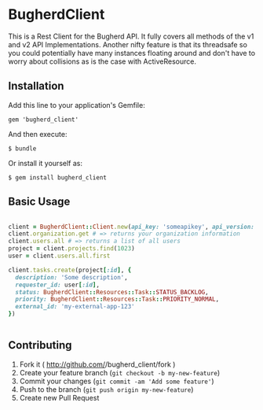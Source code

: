# BugherdClient

This is a Rest Client for the Bugherd API. It fully covers all methods of the v1 and v2 API Implementations.
Another nifty feature is that its threadsafe so you could potentially have many instances floating around and don't
have to worry about collisions as is the case with ActiveResource.

## Installation

Add this line to your application's Gemfile:

    gem 'bugherd_client'

And then execute:

    $ bundle

Or install it yourself as:

    $ gem install bugherd_client

## Basic Usage

```ruby

client = BugherdClient::Client.new(api_key: 'someapikey', api_version: 2) # api_version 2 is the default
client.organization.get # => returns your organization information
client.users.all # => returns a list of all users
project = client.projects.find(1023)
user = client.users.all.first

client.tasks.create(project[:id], {
  description: 'Some description',
  requester_id: user[:id],
  status: BugherdClient::Resources::Task::STATUS_BACKLOG,
  priority: BugherdClient::Resources::Task::PRIORITY_NORMAL,
  external_id: 'my-external-app-123'
})



```

## Contributing

1. Fork it ( http://github.com/<my-github-username>/bugherd_client/fork )
2. Create your feature branch (`git checkout -b my-new-feature`)
3. Commit your changes (`git commit -am 'Add some feature'`)
4. Push to the branch (`git push origin my-new-feature`)
5. Create new Pull Request
